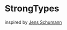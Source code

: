 StrongTypes
===========

inspired by [Jens Schumann](http://www.slideshare.net/_openknowledge/ein-name-ist-ein-name-und-kein-string)

